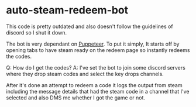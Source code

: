 # auto-steam-redeem-bot
This code is pretty outdated and also doesn't follow the guidelines of discord so I shut it down.

The bot is very dependant on [Puppeteer](https://pptr.dev/).
To put it simply, It starts off by opening tabs to have steam ready on the redeem page so instantly redeems the codes.

Q: How do I get the codes?
A: I've set the bot to join some discord servers where they drop steam codes and select the key drops channels.

After it's done an attempt to redeem a code it logs the output from steam including the message details that had the steam code in a channel that I've selected and also DMS me whether I got the 
game or not.
